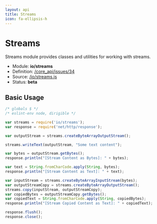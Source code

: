 ```yaml
---
layout: api
title: Streams
icon: fa-ellipsis-h
---
```


Streams
===

Streams module provides classes and utilities for working with streams.

- Module: **io/streams**
- Definition: [/core_api/issues/34](https://github.com/dirigiblelabs/core_api/issues/34)
- Source: [/io/streams.js](https://github.com/dirigiblelabs/core_api/blob/master/core_api/ScriptingServices/io/streams.js)
- Status: **beta**

Basic Usage
---

```javascript
/* globals $ */
/* eslint-env node, dirigible */

var streams = require('io/streams');
var response = require('net/http/response');

var outputStream = streams.createByteArrayOutputStream();

streams.writeText(outputStream, "Some text content");

var bytes = outputStream.getBytes();
response.println("[Stream Content as Bytes]: " + bytes);

var text = String.fromCharCode.apply(String, bytes);
response.println("[Stream Content as Text]: " + text);

var inputStream = streams.createByteArrayInputStream(bytes);
var outputStreamCopy = streams.createByteArrayOutputStream();
streams.copy(inputStream, outputStreamCopy);
var copiedBytes = outputStreamCopy.getBytes();
var copiedText = String.fromCharCode.apply(String, copiedBytes);
response.println("[Stream Copied Content as Text]: " + copiedText);

response.flush();
response.close();
```

